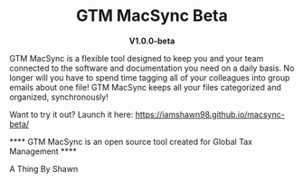 <div style="text-align: center;">
  <h1>GTM MacSync Beta</h1>
  <strong>V1.0.0-beta</strong>  
</div>

GTM MacSync is a flexible tool designed to keep you and your team connected to the software and documentation you need on a daily basis. No longer will you have to spend time tagging all of your colleagues into group emails about one file! GTM MacSync keeps all your files categorized and organized, synchronously!

Want to try it out? Launch it here: https://iamshawn98.github.io/macsync-beta/

**** GTM MacSync is an open source tool created for Global Tax Management ****

A Thing By Shawn
